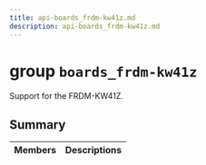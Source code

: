 ```yaml
---
title: api-boards_frdm-kw41z.md
description: api-boards_frdm-kw41z.md
---
```

# group `boards_frdm-kw41z` 

Support for the FRDM-KW41Z.

## Summary

 Members                        | Descriptions                                
--------------------------------|---------------------------------------------

